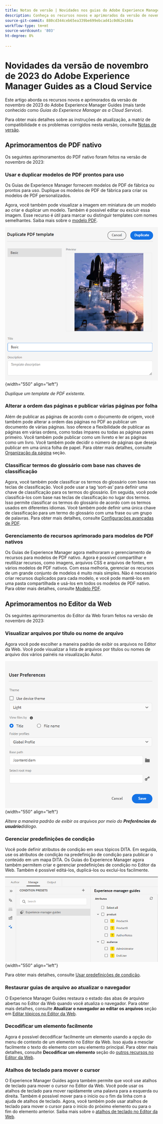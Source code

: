 ```yaml
---
title: Notas de versão | Novidades nos guias do Adobe Experience Manager, versão de novembro de 2023
description: Conheça os recursos novos e aprimorados da versão de novembro de 2023 do Adobe Experience Manager Guides as a Cloud Service.
source-git-commit: 880cd344ceb65ea339be699ebcad41c0d62e168a
workflow-type: tm+mt
source-wordcount: '803'
ht-degree: 0%

---
```


# Novidades da versão de novembro de 2023 do Adobe Experience Manager Guides as a Cloud Service

Este artigo aborda os recursos novos e aprimorados da versão de novembro de 2023 do Adobe Experience Manager Guides (mais tarde conhecido como *Guias do Experience Manager as a Cloud Service*).

Para obter mais detalhes sobre as instruções de atualização, a matriz de compatibilidade e os problemas corrigidos nesta versão, consulte [Notas de versão](release-notes-2023.11.0.md).

## Aprimoramentos de PDF nativo

Os seguintes aprimoramentos do PDF nativo foram feitos na versão de novembro de 2023:

### Usar e duplicar modelos de PDF prontos para uso

Os Guias de Experience Manager fornecem modelos de PDF de fábrica ou prontos para uso. Duplique os modelos de PDF de fábrica para criar os modelos de PDF personalizados.

Agora, você também pode visualizar a imagem em miniatura de um modelo ao criar e duplicar um modelo. Também é possível editar ou excluir essa imagem. Esse recurso é útil para marcar ou distinguir templates com nomes semelhantes.
Saiba mais sobre o [modelo PDF](../native-pdf/pdf-template.md).

![Caixa de diálogo Duplicar modelo de PDF](assets/duplicate-template.png){width="550" align="left"}

*Duplique um template de PDF existente.*


### Alterar a ordem das páginas e publicar várias páginas por folha

Além de publicar as páginas de acordo com o documento de origem, você também pode alterar a ordem das páginas no PDF ao publicar um documento de várias páginas.  Isso oferece a flexibilidade de publicar as páginas em várias ordens, como todas ímpares ou todas as páginas pares primeiro. Você também pode publicar como um livreto e ler as páginas como um livro. Você também pode decidir o número de páginas que deseja publicar em uma única folha de papel. Para obter mais detalhes, consulte [Organização da página](../native-pdf/components-pdf-template.md#page-organization) seção.

### Classificar termos do glossário com base nas chaves de classificação

Agora, você também pode classificar os termos do glossário com base nas teclas de classificação. Você pode usar a tag ‘sort-as’ para definir uma chave de classificação para os termos do glossário. Em seguida, você pode classificá-los com base nas teclas de classificação no lugar dos termos. Isso permite classificar os termos do glossário de acordo com os termos usados em diferentes idiomas. Você também pode definir uma única chave de classificação para um termo do glossário com uma frase ou um grupo de palavras.
Para obter mais detalhes, consulte [Configurações avançadas de PDF](../native-pdf/components-pdf-template.md#advanced-pdf-settings).


### Gerenciamento de recursos aprimorado para modelos de PDF nativos

Os Guias de Experience Manager agora melhoraram o gerenciamento de recursos para modelos de PDF nativo. Agora é possível compartilhar e reutilizar recursos, como imagens, arquivos CSS e arquivos de fontes, em vários modelos de PDF nativos. Com essa melhoria, gerenciar os recursos de um grande conjunto de modelos é muito mais simples. Não é necessário criar recursos duplicados para cada modelo, e você pode mantê-los em uma pasta compartilhada e usá-los em todos os modelos de PDF nativo.
Para obter mais detalhes, consulte [Modelo PDF](../native-pdf/pdf-template.md).

## Aprimoramentos no Editor da Web

Os seguintes aprimoramentos do Editor da Web foram feitos na versão de novembro de 2023:


### Visualizar arquivos por título ou nome de arquivo

Agora você pode escolher a maneira padrão de exibir os arquivos no Editor da Web. Você pode visualizar a lista de arquivos por títulos ou nomes de arquivo dos vários painéis na visualização Autor.

![Caixa de diálogo Preferências do usuário](assets/user-preferences-2311.png){width="550" align="left"}

*Altere a maneira padrão de exibir os arquivos por meio do **Preferências do usuário**diálogo.*


### Gerenciar predefinições de condição

Você pode definir atributos de condição em seus tópicos DITA. Em seguida, use os atributos de condição na predefinição de condição para publicar o conteúdo em um mapa DITA. Os Guias do Experience Manager agora também permitem criar e gerenciar predefinições de condição no Editor da Web. Também é possível editá-los, duplicá-los ou excluí-los facilmente.

![Predefinições de condição na guia Gerenciar do editor da Web ](assets/web-editor-manage-condition-presets.png){width="550" align="left"}

Para obter mais detalhes, consulte [Usar predefinições de condição](../user-guide/generate-output-use-condition-presets.md).

### Restaurar guias de arquivo ao atualizar o navegador

O Experience Manager Guides restaura o estado das abas de arquivo abertas no Editor da Web quando você atualiza o navegador. Para obter mais detalhes, consulte **Atualizar o navegador ao editar os arquivos** seção em [Editar tópicos no Editor da Web](../user-guide/web-editor-edit-topics.md).

### Decodificar um elemento facilmente

Agora é possível decodificar facilmente um elemento usando a opção do menu de contexto de um elemento no Editor da Web. Isso ajuda a mesclar facilmente o texto do elemento com seu elemento principal.
Para obter mais detalhes, consulte **Decodificar um elemento** seção do [outros recursos no Editor da Web](../user-guide/web-editor-other-features.md).

### Atalhos de teclado para mover o cursor

O Experience Manager Guides agora também permite que você use atalhos de teclado para mover o cursor no Editor da Web. Você pode usar os atalhos de teclado para mover rapidamente uma palavra para a esquerda ou direita. Também é possível mover para o início ou o fim da linha com a ajuda de atalhos de teclado.
Agora, você também pode usar atalhos de teclado para mover o cursor para o início do próximo elemento ou para o fim do elemento anterior.
Saiba mais sobre o [atalhos de teclado no Editor da Web](../user-guide/web-editor-keyboard-shortcuts.md).
